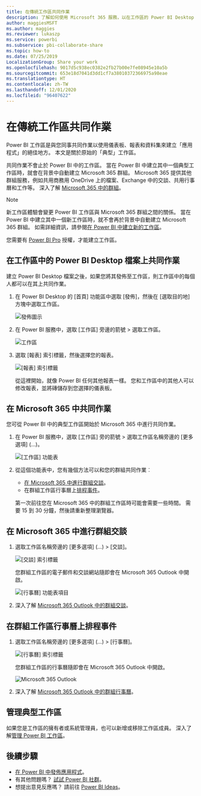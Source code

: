 ```yaml
---
title: 在傳統工作區共同作業
description: 了解如何使用 Microsoft 365 服務，以在工作區的 Power BI Desktop 檔案上共同作業，例如共用商務用 OneDrive 上的檔案、Exchange 中的交談、行事曆及工作等。
author: maggiesMSFT
ms.author: maggies
ms.reviewer: lukaszp
ms.service: powerbi
ms.subservice: pbi-collaborate-share
ms.topic: how-to
ms.date: 07/25/2019
LocalizationGroup: Share your work
ms.openlocfilehash: 9017d5c938ec0382e2fb27b00e7fe08945e10a5b
ms.sourcegitcommit: 653e18d7041d3dd1cf7a38010372366975a98eae
ms.translationtype: HT
ms.contentlocale: zh-TW
ms.lasthandoff: 12/01/2020
ms.locfileid: "96407622"
---
```

# <a name="collaborate-in-a-classic-workspace"></a>在傳統工作區共同作業
Power BI 工作區是與您同事共同作業以使用儀表板、報表和資料集來建立「應用程式」的絕佳地方。 本文是關於原始的「典型」工作區。  

共同作業不會止於 Power BI 中的工作區。 當在 Power BI 中建立其中一個典型工作區時，就會在背景中自動建立 Microsoft 365 群組。 Microsoft 365 提供其他群組服務，例如共用商務用 OneDrive 上的檔案、Exchange 中的交談、共用行事曆和工作等。 深入了解 [Microsoft 365 中的群組](https://support.office.com/article/Create-a-group-in-Office-365-7124dc4c-1de9-40d4-b096-e8add19209e9)。

> [!NOTE]
> 新工作區體驗會變更 Power BI 工作區與 Microsoft 365 群組之間的關係。 當在 Power BI 中建立其中一個新工作區時，就不會再於背景中自動建立 Microsoft 365 群組。 如需詳細資訊，請參閱[在 Power BI 中建立新的工作區](service-create-the-new-workspaces.md)。

您需要有 [Power BI Pro](../fundamentals/service-features-license-type.md) 授權，才能建立工作區。

## <a name="collaborate-on-power-bi-desktop-files-in-a-workspace"></a>在工作區中的 Power BI Desktop 檔案上共同作業
建立 Power BI Desktop 檔案之後，如果您將其發佈至工作區，則工作區中的每個人都可以在其上共同作業。

1. 在 Power BI Desktop 的 [首頁] 功能區中選取 [發佈]，然後在 [選取目的地] 方塊中選取工作區。
   
    ![發佈圖示](media/service-collaborate-power-bi-workspace/power-bi-group-publish-pbix.png)
2. 在 Power BI 服務中，選取 [工作區] 旁邊的箭號 > 選取工作區。
   
    ![工作區](media/service-collaborate-power-bi-workspace/power-bi-workspace-nav-arrow.png)
3. 選取 [報表] 索引標籤，然後選擇您的報表。
   
    ![[報表] 索引標籤](media/service-collaborate-power-bi-workspace/power-bi-workspace-report.png)
   
    從這裡開始，就像 Power BI 任何其他報表一樣。 您和工作區中的其他人可以修改報表，並將磚儲存到您選擇的儀表板。

## <a name="collaborate-in-microsoft-365"></a>在 Microsoft 365 中共同作業
您可從 Power BI 中的典型工作區開始於 Microsoft 365 中進行共同作業。

1. 在 Power BI 服務中，選取 [工作區] 旁的箭號 > 選取工作區名稱旁邊的 [更多選項] (...)。 
   
   ![[工作區] 功能表](media/service-collaborate-power-bi-workspace/power-bi-app-ellipsis.png)
2. 從這個功能表中，您有幾個方法可以和您的群組共同作業︰ 
   
   * [在 Microsoft 365 中進行群組交談](#have-a-group-conversation-in-microsoft-365)。
   * 在群組工作區行事曆上[排程事件](#schedule-an-event-on-the-group-workspace-calendar)。
   
   第一次前往您在 Microsoft 365 中的群組工作區時可能會需要一些時間。 需要 15 到 30 分鐘，然後請重新整理瀏覽器。

## <a name="have-a-group-conversation-in-microsoft-365"></a>在 Microsoft 365 中進行群組交談
1. 選取工作區名稱旁邊的 [更多選項] (...) \> [交談]。 
   
    ![[交談] 索引標籤](media/service-collaborate-power-bi-workspace/power-bi-app-ellipsis.png)
   
   您群組工作區的電子郵件和交談網站隨即會在 Microsoft 365 Outlook 中開啟。
   
   ![[行事曆] 功能表項目](media/service-collaborate-power-bi-workspace/pbi_grps_o365convo.png)
2. 深入了解 [Microsoft 365 Outlook 中的群組交談](https://support.office.com/Article/Have-a-group-conversation-a0482e24-a769-4e39-a5ba-a7c56e828b22)。

## <a name="schedule-an-event-on-the-group-workspace-calendar"></a>在群組工作區行事曆上排程事件
1. 選取工作區名稱旁邊的 [更多選項] (...) \> [行事曆]。 
   
   ![[行事曆] 索引標籤](media/service-collaborate-power-bi-workspace/power-bi-app-ellipsis.png)
   
   您群組工作區的行事曆隨即會在 Microsoft 365 Outlook 中開啟。
   
   ![Microsoft 365 Outlook](media/service-collaborate-power-bi-workspace/pbi_grps_o365_calendar.png)
2. 深入了解 [Microsoft 365 Outlook 中的群組行事曆](https://support.office.com/Article/Add-edit-and-subscribe-to-group-events-0cf1ad68-1034-4306-b367-d75e9818376a)。

## <a name="manage-a-classic-workspace"></a>管理典型工作區
如果您是工作區的擁有者或系統管理員，也可以新增或移除工作區成員。 深入了解[管理 Power BI 工作區](service-manage-app-workspace-in-power-bi-and-office-365.md)。

## <a name="next-steps"></a>後續步驟
* [在 Power BI 中發佈應用程式](service-create-distribute-apps.md)。
* 有其他問題嗎？ [試試 Power BI 社群](https://community.powerbi.com/)。
* 想提出意見反應嗎？ 請前往 [Power BI Ideas](https://ideas.powerbi.com/forums/265200-power-bi)。
